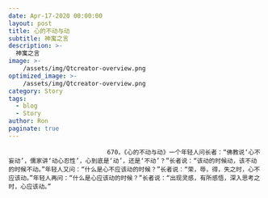 ```yaml
---
date: Apr-17-2020 00:00:00
layout: post
title: 心的不动与动
subtitle: 神寓之言
description: >-
  神寓之言
image: >-
    /assets/img/Qtcreator-overview.png
optimized_image: >-
    /assets/img/Qtcreator-overview.png
category: Story
tags:
  - blog
  - Story
author: Ron
paginate: true
---
```


							　　670，《心的不动与动》一个年轻人问长者：“佛教说‘心不妄动’，儒家讲‘动心忍性’，心到底是‘动’，还是‘不动’？”长者说：“该动的时候动，该不动的时候不动。”年轻人又问：“什么是心不应该动的时候？”长者说：“荣，辱，得，失之时，心不应该动。”年轻人再问：“什么是心应该动的时候？”长者说：“出现灵感，有所感悟，深入思考之时，心应该动。”
							
							
						